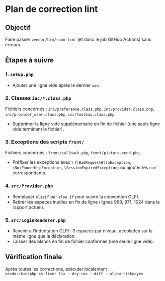 # Plan de correction lint

## Objectif
Faire passer `vendor/bin/robo lint` (et donc le job GitHub Actions) sans erreurs.

## Étapes à suivre

### 1. `setup.php`
- Ajouter une ligne vide après le dernier `use`.

### 2. Classes `inc/*.class.php`
Fichiers concernés : `inc/preference.class.php`, `inc/provider.class.php`, `inc/provider_user.class.php`, `inc/toolbox.class.php`.
- Supprimer la ligne vide supplémentaire en fin de fichier (une seule ligne vide terminant le fichier).

### 3. Exceptions des scripts `front/`
Fichiers concernés : `front/callback.php`, `front/picture.send.php`.
- Préfixer les exceptions avec `\` (`\BadRequestHttpException`, `\NotFoundHttpException`, `\SessionExpiredException`) ou ajouter les `use` correspondants.

### 4. `src/Provider.php`
- Remplacer `elseif` par `else if` pour suivre la convention GLPI.
- Retirer les espaces inutiles en fin de ligne (lignes 968, 971, 1024 dans le rapport actuel).

### 5. `src/LoginRenderer.php`
- Revenir à l’indentation GLPI : 3 espaces par niveau, accolades sur la même ligne que la déclaration.
- Laisser des blancs en fin de fichier conformes (une seule ligne vide).

## Vérification finale
Après toutes les corrections, exécuter localement :  
`vendor/bin/php-cs-fixer fix --dry-run --diff --allow-risky=yes`
